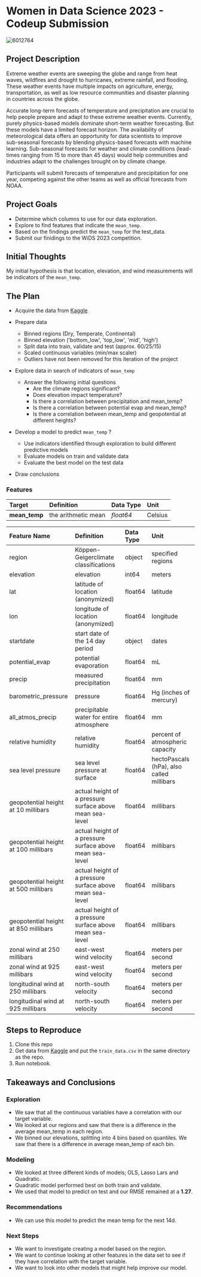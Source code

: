 # Women in Data Science 2023 - Codeup Submission

![6012764](https://user-images.githubusercontent.com/112418599/215001160-da469522-b0e3-4f17-8189-931d0ecf354a.jpg)

## Project Description
Extreme weather events are sweeping the globe and range from heat waves, wildfires and drought to hurricanes, extreme rainfall, and flooding. These weather events have multiple impacts on agriculture, energy, transportation, as well as low resource communities and disaster planning in countries across the globe.

Accurate long-term forecasts of temperature and precipitation are crucial to help people prepare and adapt to these extreme weather events. Currently, purely physics-based models dominate short-term weather forecasting. But these models have a limited forecast horizon. The availability of meteorological data offers an opportunity for data scientists to improve sub-seasonal forecasts by blending physics-based forecasts with machine learning. Sub-seasonal forecasts for weather and climate conditions (lead-times ranging from 15 to more than 45 days) would help communities and industries adapt to the challenges brought on by climate change.

Participants will submit forecasts of temperature and precipitation for one year, competing against the other teams as well as official forecasts from NOAA.

## Project Goals
* Determine which columns to use for our data exploration.
* Explore to find features that indicate the ```mean_temp```.
* Based on the findings predict the ```mean_temp``` for the test_data.
* Submit our finidings to the WiDS 2023 competition.

## Initial Thoughts
My initial hypothesis is that location, elevation, and wind measurements will be indicators of the ```mean_temp```.

## The Plan
* Acquire the data from [Kaggle](https://www.kaggle.com/competitions/widsdatathon2023/data)

* Prepare data
    * Binned regions (Dry, Temperate, Continental) 
    * Binned elevation ('bottom_low', 'top_low', 'mid', 'high')
    * Split data into train, validate and test (approx. 60/25/15)
    * Scaled continuous variables (min/max scaler)
    * Outliers have not been removed for this iteration of the project

* Explore data in search of indicators of ```mean_temp``` 
    * Answer the following initial questions
        * Are the climate regions significant?
        * Does elevation impact temperature?
        * Is there a correlation between precipitation and mean_temp?
        * Is there a correlation between potential evap and mean_temp?
        * Is there a correlation between mean_temp and geopotential at different heights?

* Develop a model to predict ```mean_temp``` ?
    * Use indicators identified through exploration to build different predictive models
    * Evaluate models on train and validate data
    * Evaluate the best model on the test data

* Draw conclusions

### Features
| Target | Definition | Data Type | Unit |
| :---- | :---- | :---- | :---- |
| **mean_temp**| the arithmetic mean | *float64* | Celsius |

| Feature Name | Definition | Data Type | Unit |
| :---- | :---- | :---- | :---- |
| region | Köppen-Geigerclimate classifications | object | specified regions |
| elevation | elevation | int64 | meters |
| lat| latitude of location (anonymized) | float64 | latitude |
| lon | longitude of location (anonymized) | float64 | longitude |
| startdate | start date of the 14 day period | object | dates |
| potential_evap| potential evaporation | float64 | mL |
| precip| measured precipitation | float64 | mm |
| barometric_pressure | pressure | float64 |Hg (inches of mercury) |
| all_atmos_precip | precipitable water for entire atmosphere | float64 | mm |
| relative humidity | relative humidity | float64 | percent of atmospheric capacity |
| sea level pressure | sea level pressure at surface | float64 | hectoPascals (hPa), also called millibars |
| geopotential height at 10 millibars | actual height of a pressure surface above mean sea-level | float64 | millibars |
| geopotential height at 100 millibars | actual height of a pressure surface above mean sea-level | float64 | millibars |
| geopotential height at 500 millibars | actual height of a pressure surface above mean sea-level | float64 | millibars |
| geopotential height at 850 millibars | actual height of a pressure surface above mean sea-level | float64 | millibars |
| zonal wind at 250 millibars | east-west wind velocity| float64 | meters per second |
| zonal wind at 925 millibars | east-west wind velocity | float64 | meters per second|
| longitudinal wind at 250 millibars | north-south velocity | float64 | meters per second|
| longitudinal wind at 925 millibars | north-south velocity | float64 |meters per second |


## Steps to Reproduce
1. Clone this repo
2. Get data from [Kaggle](https://www.kaggle.com/competitions/widsdatathon2023/data) and put the ```train_data.csv``` in the same directory as the repo.
3. Run notebook.

## Takeaways and Conclusions
### Exploration
* We saw that all the continuous variables have a correlation with our target variable. 
* We looked at our regions and saw that there is a difference in the average mean_temp in each region.
* We binned our elevations, splitting into 4 bins based on quantiles. We saw that there is a difference in average mean_temp of each bin.
### Modeling

* We looked at three different kinds of models; OLS, Lasso Lars and Quadratic.
* Quadratic model performed best on both train and validate.
* We used that model to predict on test and our RMSE remained at a **1.27**.

### Recommendations
* We can use this model to predict the mean temp for the next 14d.

### Next Steps
* We want to investigate creating a model based on the region.
* We want to continue looking at other features in the data set to see if they have correlation with the target variable.
* We want to look into other models that might help improve our model.
